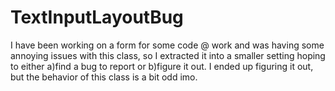 # TextInputLayoutBug
I have been working on a form for some code @ work and was having some annoying issues with this class, so I extracted it into a smaller setting hoping to either a)find a bug to report or b)figure it out. I ended up figuring it out, but the behavior of this class is a bit odd imo.
